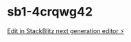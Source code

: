 # sb1-4crqwg42

[Edit in StackBlitz next generation editor ⚡️](https://stackblitz.com/~/github.com/christianolander/sb1-4crqwg42)